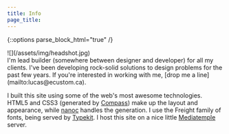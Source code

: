 ```yaml
---
title: Info
page_title: 
---
```


{::options parse_block_html="true" /}

<div class="grid grid-col-3">
<div class="grid-module">
![](/assets/img/headshot.jpg)
</div>
<div class="grid-module grid-2-3">
I'm lead builder (somewhere between designer and developer) for all my clients. I've been developing rock-solid solutions to design problems for the past few years. If you're interested in working with me, [drop me a line](mailto:lucas@ecustom.ca).

I built this site using some of the web's most awesome technologies. HTML5 and CSS3 (generated by [Compass](http://compass-style.org)) make up the layout and appearance, while [nanoc](http://nanoc.ws) handles the generation. I use the Freight family of fonts, being served by [Typekit](https://typekit.com/fonts?collection=foundry-phils-fonts). I host this site on a nice little [Mediatemple](https://www.mediatemple.net) server.
</div>
</div>